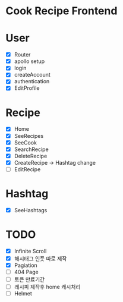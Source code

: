# Cook Recipe Frontend

# User

- [x] Router
- [x] apollo setup
- [x] login
- [x] createAccount
- [x] authentication
- [x] EditProfile

# Recipe

- [x] Home
- [x] SeeRecipes
- [x] SeeCook
- [x] SearchRecipe
- [x] DeleteRecipe
- [x] CreateRecipe -> Hashtag change
- [ ] EditRecipe

# Hashtag

- [x] SeeHashtags

# TODO

- [x] Infinite Scroll
- [x] 해시태그 인풋 따로 제작
- [x] Pagiation
- [ ] 404 Page
- [ ] 토큰 만료기간
- [ ] 레시피 제작후 home 캐시처리
- [ ] Helmet
